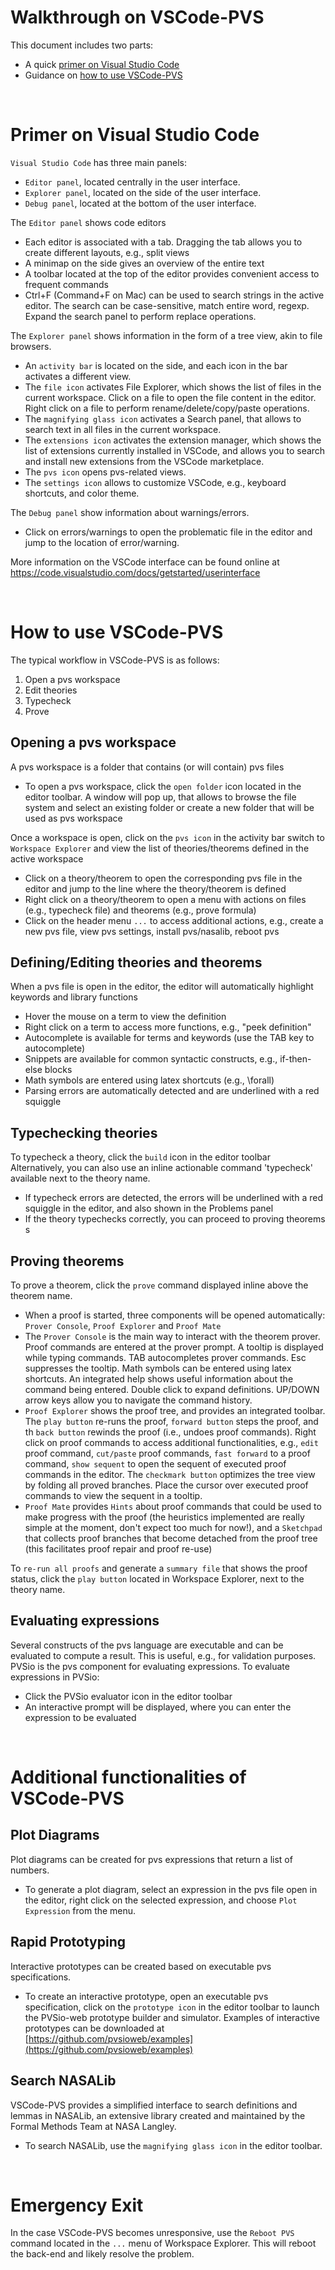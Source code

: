 # Walkthrough on VSCode-PVS
This document includes two parts:
- A quick [primer on Visual Studio Code](#primer-on-visual-studio-code)
- Guidance on [how to use VSCode-PVS](#how-to-use-vscode-pvs)

<br>

# Primer on Visual Studio Code
`Visual Studio Code` has three main panels:
- `Editor panel`, located centrally in the user interface.
- `Explorer panel`, located on the side of the user interface.
- `Debug panel`, located at the bottom of the user interface.

The `Editor panel` shows code editors
- Each editor is associated with a tab. Dragging the tab allows you to create different layouts, e.g., split views
- A minimap on the side gives an overview of the entire text
- A toolbar located at the top of the editor provides convenient access to frequent commands
- Ctrl+F (Command+F on Mac) can be used to search strings in the active editor. The search can be case-sensitive, match entire word, regexp. Expand the search panel to perform replace operations.

The `Explorer panel` shows information in the form of a tree view, akin to file browsers.
- An `activity bar` is located on the side, and each icon in the bar activates a different view.
- The `file icon` activates File Explorer, which shows the list of files in the current workspace. Click on a file to open the file content in the editor. Right click on a file to perform rename/delete/copy/paste operations. 
- The `magnifying glass icon` activates a Search panel, that allows to search text in all files in the current workspace.
- The `extensions icon` activates the extension manager, which shows the list of extensions currently installed in VSCode, and allows you to search and install new extensions from the VSCode marketplace.
- The `pvs icon` opens pvs-related views.
- The `settings icon` allows to customize VSCode, e.g., keyboard shortcuts, and color theme.

The `Debug panel` show information about warnings/errors.
- Click on errors/warnings to open the problematic file in the editor and jump to the location of error/warning.

More information on the VSCode interface can be found online at https://code.visualstudio.com/docs/getstarted/userinterface

<br>

# How to use VSCode-PVS
The typical workflow in VSCode-PVS is as follows:
1. Open a pvs workspace
2. Edit theories
3. Typecheck
4. Prove

## Opening a pvs workspace
A pvs workspace is a folder that contains (or will contain) pvs files
- To open a pvs workspace, click the `open folder` icon located in the editor toolbar. A window will pop up, that allows to browse the file system and select an existing folder or create a new folder that will be used as pvs workspace

Once a workspace is open, click on the `pvs icon` in the activity bar switch to `Workspace Explorer` and view the list of theories/theorems defined in the active workspace
- Click on a theory/theorem to open the corresponding pvs file in the editor and jump to the line where the theory/theorem is defined
- Right click on a theory/theorem to open a menu with actions on files (e.g., typecheck file) and theorems (e.g., prove formula)
- Click on the header menu `...` to access additional actions, e.g., create a new pvs file, view pvs settings, install pvs/nasalib, reboot pvs

## Defining/Editing theories and theorems
When a pvs file is open in the editor, the editor will automatically highlight keywords and library functions
- Hover the mouse on a term to view the definition
- Right click on a term to access more functions, e.g., "peek definition"
- Autocomplete is available for terms and keywords (use the TAB key to autocomplete)
- Snippets are available for common syntactic constructs, e.g., if-then-else blocks
- Math symbols are entered using latex shortcuts (e.g., \forall)
- Parsing errors are automatically detected and are underlined with a red squiggle

## Typechecking theories
To typecheck a theory, click the `build` icon in the editor toolbar
Alternatively, you can also use an inline actionable command 'typecheck' available next to the theory name.
- If typecheck errors are detected, the errors will be underlined with a red squiggle in the editor, and also shown in the Problems panel
- If the theory typechecks correctly, you can proceed to proving theorems
s
## Proving theorems
To prove a theorem, click the `prove` command displayed inline above the theorem name.
- When a proof is started, three components will be opened automatically: `Prover Console`, `Proof Explorer` and `Proof Mate`
- The `Prover Console` is the main way to interact with the theorem prover. Proof commands are entered at the prover prompt. A tooltip is displayed while typing commands. TAB autocompletes prover commands. Esc suppresses the tooltip. Math symbols can be entered using latex shortcuts. An integrated help shows useful information about the command being entered. Double click to expand definitions. UP/DOWN arrow keys allow you to navigate the command history.
- `Proof Explorer` shows the proof tree, and provides an integrated toolbar. The `play button` re-runs the proof, `forward button` steps the proof, and th `back button` rewinds the proof (i.e., undoes proof commands). Right click on proof commands to access additional functionalities, e.g., `edit` proof command, `cut/paste` proof commands, `fast forward` to a proof command, `show sequent` to open the sequent of executed proof commands in the editor. The `checkmark button` optimizes the tree view by folding all proved branches. Place the cursor over executed proof commands to view the sequent in a tooltip.
- `Proof Mate` provides `Hints` about proof commands that could be used to make progress with the proof (the heuristics implemented are really simple at the moment, don't expect too much for now!), and a `Sketchpad` that collects proof branches that become detached from the proof tree (this facilitates proof repair and proof re-use)

To `re-run all proofs` and generate a `summary file` that shows the proof status, click the `play button` located in Workspace Explorer, next to the theory name.

## Evaluating expressions
Several constructs of the pvs language are executable and can be evaluated to compute a result. This is useful, e.g., for validation purposes.
PVSio is the pvs component for evaluating expressions.
To evaluate expressions in PVSio:
- Click the PVSio evaluator icon in the editor toolbar
- An interactive prompt will be displayed, where you can enter the expression to be evaluated

<br>

# Additional functionalities of VSCode-PVS

## Plot Diagrams
Plot diagrams can be created for pvs expressions that return a list of numbers.
- To generate a plot diagram, select an expression in the pvs file open in the editor, right click on the selected expression, and choose `Plot Expression` from the menu.

## Rapid Prototyping
Interactive prototypes can be created based on executable pvs specifications.
- To create an interactive prototype, open an executable pvs specification, click on the `prototype icon` in the editor toolbar to launch the PVSio-web prototype builder and simulator. Examples of interactive prototypes can be downloaded at [https://github.com/pvsioweb/examples](https://github.com/pvsioweb/examples)

## Search NASALib
VSCode-PVS provides a simplified interface to search definitions and lemmas in NASALib, an extensive library created and maintained by the Formal Methods Team at NASA Langley.
- To search NASALib, use the `magnifying glass icon` in the editor toolbar.

<br>

# Emergency Exit
In the case VSCode-PVS becomes unresponsive, use the `Reboot PVS` command located in the `...` menu of Workspace Explorer. This will reboot the back-end and likely resolve the problem.
